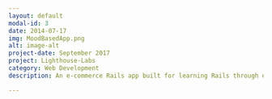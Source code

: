 ```yaml
---
layout: default
modal-id: 3
date: 2014-07-17
img: MoodBasedApp.png
alt: image-alt
project-date: September 2017
project: Lighthouse-Labs
category: Web Development
description: An e-commerce Rails app built for learning Rails through example <a href="https://github.com/avleen30/jungle-rails"><br>GitHub Link</a>.

---
```

